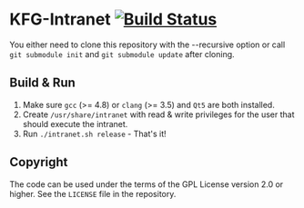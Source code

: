 # KFG-Intranet [![Build Status](https://travis-ci.com/msrd0/KFG-Intranet.svg?token=fqEVUjqYjQFvWLurRvUX)](https://travis-ci.com/msrd0/KFG-Intranet)

You either need to clone this repository with the --recursive option or call `git submodule init` and `git submodule update` after cloning.

## Build & Run

1. Make sure `gcc` (>= 4.8) or `clang` (>= 3.5) and `Qt5` are both installed.
2. Create `/usr/share/intranet` with read & write privileges for the user that should execute the intranet.
3. Run `./intranet.sh release` - That's it!

## Copyright

The code can be used under the terms of the GPL License version 2.0 or higher. See the `LICENSE` file in the repository.
